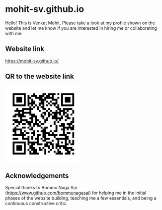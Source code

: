 # mohit-sv.github.io
Hello! This is Venkat Mohit. Please take a look at my profile shown on the website and let me know if you are interested in hiring me or collaborating with me.

## Website link
https://mohit-sv.github.io/

## QR to the website link
![alt text](assets/img/VMS-website.png) 

## Acknowledgements
Special thanks to Bommu Naga Sai (https://www.github.com/bommunagasai) for helping me in the initial phases of the website building, teaching me a few essentials, and being a continuous constructive critic.

